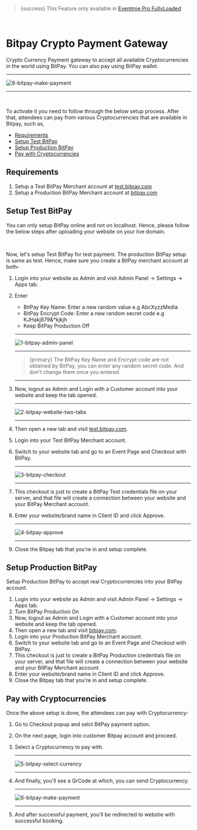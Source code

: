 > {success} This Feature only available in [Eventmie Pro FullyLoaded](https://classiebit.com/eventmie-pro-fullyloaded)

<br>

# Bitpay Crypto Payment Gateway

Crypto Currency Payment gateway to accept all available Cryptocurrencies in the world using BitPay. You can also pay using BitPay wallet.

---

![6-bitpay-make-payment](/images/fullyloaded/6-bitpay-make-payment.webp "6-bitpay-make-payment")

---

<br>

To activate it you need to follow through the below setup process. After that, attendees can pay from various Cryptocurrencies that are available in Bitpay, such as,

-   [Requirements](#Requirements)
-   [Setup Test BitPay](#Setup-Test-BitPay)
-   [Setup Production BitPay](#Setup-Production-BitPay)
-   [Pay with Cryptocurrencies](#Pay-with-Cryptocurrencies)

<a name="Requirements"></a>

## Requirements

1. Setup a Test BitPay Merchant account at [test.bitpay.com](https://test.bitpay.com/)
2. Setup a Production BitPay Merchant account at [bitpay.com](https://bitpay.com/)

<a name="Setup-Test-BitPay"></a>

## Setup Test BitPay

You can only setup BitPay online and not on localhost. Hence, please follow the below steps after uploading your website on your live domain.

<br>

Now, let's setup Test BitPay for test payment. The production BitPay setup is same as test. Hence, make sure you create a BitPay merchant account at both-

1. Login into your website as Admin and visit Admin Panel -> Settings -> Apps tab.
2. Enter

    - BitPay Key Name: Enter a new random value e.g AbcXyzzMedia
    - BitPay Encrypt Code: Enter a new random secret code e.g KJHakj879&\*kjkjh
    - Keep BitPay Production Off

    ***

    ![1-bitpay-admin-panel](/images/fullyloaded/1-bitpay-admin-panel.webp "1-bitpay-admin-panel")

    ***

    > {primary} The BitPay Key Name and Encrypt code are not obtained by BitPay, you can enter any random secret code. And don't change them once you entered.

    ***

3. Now, logout as Admin and Login with a Customer account into your website and keep the tab opened.

    ***

    ![2-bitpay-website-two-tabs](/images/fullyloaded/2-bitpay-website-two-tabs.webp "2-bitpay-website-two-tabs")

    ***

4. Then open a new tab and visit [test.bitpay.com](https://test.bitpay.com/).
5. Login into your Test BitPay Merchant account.
6. Switch to your website tab and go to an Event Page and Checkout with BitPay.

    ***

    ![3-bitpay-checkout](/images/v2/EventmieProFullyLoadedV2.0/5.3-bitpay-checkout.webp "3-bitpay-checkout")

    ***

7. This checkout is just to create a BitPay Test credentials file on your server, and that file will create a connection between your website and your BitPay Merchant account.
8. Enter your website/brand name in Client ID and click Approve.

    ***

    ![4-bitpay-approve](/images/fullyloaded/4-bitpay-approve.webp "4-bitpay-approve")

    ***

9. Close the Bitpay tab that you're in and setup complete.

<a name="Setup-Production-BitPay"></a>

## Setup Production BitPay

Setup Production BitPay to accept real Cryptocurrencies into your BitPay account.

1. Login into your website as Admin and visit Admin Panel -> Settings -> Apps tab.
2. Turn BitPay Production On
3. Now, logout as Admin and Login with a Customer account into your website and keep the tab opened.
4. Then open a new tab and visit [bitpay.com](https://bitpay.com/).
5. Login into your Production BitPay Merchant account.
6. Switch to your website tab and go to an Event Page and Checkout with BitPay.
7. This checkout is just to create a BitPay Production credentials file on your server, and that file will create a connection between your website and your BitPay Merchant account.
8. Enter your website/brand name in Client ID and click Approve.
9. Close the Bitpay tab that you're in and setup complete.

<a name="Pay-with-Cryptocurrencies"></a>

## Pay with Cryptocurrencies

Once the above setup is done, the attendees can pay with Cryptocurrency-

1. Go to Checkout popup and selct BitPay payment option.
2. On the next page, login into customer Bitpay account and proceed.
3. Select a Cryptocurrency to pay with.

    ***

    ![5-bitpay-select-currency](/images/fullyloaded/5-bitpay-select-currency.webp "5-bitpay-select-currency")

    ***

4. And finally, you'll see a QrCode at which, you can send Cryptocurrency.

    ***

    ![6-bitpay-make-payment](/images/fullyloaded/6-bitpay-make-payment.webp "6-bitpay-make-payment")

    ***

5. And after successful payment, you'll be redirected to webstie with successful booking.
